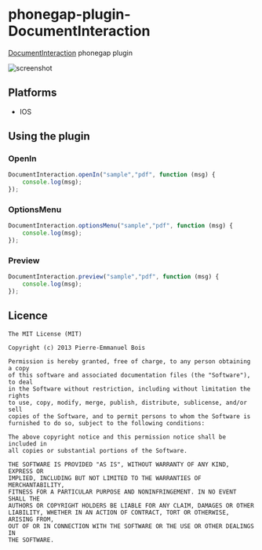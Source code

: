 phonegap-plugin-DocumentInteraction
============================

[DocumentInteraction](https://developer.apple.com/library/ios/documentation/UIKit/Reference/UIDocumentInteractionController_class/Reference/Reference.html) phonegap plugin

![screenshot](https://raw.github.com/pebois/phonegap-plugin-DocumentInteraction/master/sample.png)

## Platforms ##

* IOS

## Using the plugin ##

### OpenIn ###
```js
DocumentInteraction.openIn("sample","pdf", function (msg) {
    console.log(msg);
});
```

### OptionsMenu ###
```js
DocumentInteraction.optionsMenu("sample","pdf", function (msg) {
    console.log(msg);
});
```

### Preview ###
```js
DocumentInteraction.preview("sample","pdf", function (msg) {
    console.log(msg);
});
```

## Licence ##
```
The MIT License (MIT)

Copyright (c) 2013 Pierre-Emmanuel Bois

Permission is hereby granted, free of charge, to any person obtaining a copy
of this software and associated documentation files (the "Software"), to deal
in the Software without restriction, including without limitation the rights
to use, copy, modify, merge, publish, distribute, sublicense, and/or sell
copies of the Software, and to permit persons to whom the Software is
furnished to do so, subject to the following conditions:

The above copyright notice and this permission notice shall be included in
all copies or substantial portions of the Software.

THE SOFTWARE IS PROVIDED "AS IS", WITHOUT WARRANTY OF ANY KIND, EXPRESS OR
IMPLIED, INCLUDING BUT NOT LIMITED TO THE WARRANTIES OF MERCHANTABILITY,
FITNESS FOR A PARTICULAR PURPOSE AND NONINFRINGEMENT. IN NO EVENT SHALL THE
AUTHORS OR COPYRIGHT HOLDERS BE LIABLE FOR ANY CLAIM, DAMAGES OR OTHER
LIABILITY, WHETHER IN AN ACTION OF CONTRACT, TORT OR OTHERWISE, ARISING FROM,
OUT OF OR IN CONNECTION WITH THE SOFTWARE OR THE USE OR OTHER DEALINGS IN
THE SOFTWARE.
```

